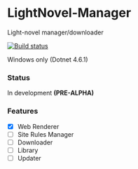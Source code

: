 # LightNovel-Manager
Light-novel manager/downloader

[![Build status](https://ci.appveyor.com/api/projects/status/ipd8o4e488nfrda4?svg=true)](https://ci.appveyor.com/project/gmastergreatee/lightnovel-manager)

Windows only (Dotnet 4.6.1)

### Status
In development __(PRE-ALPHA)__

### Features
- [x] Web Renderer
- [ ] Site Rules Manager
- [ ] Downloader
- [ ] Library
- [ ] Updater
